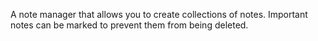 A note manager that allows you to create collections of notes. Important notes can be marked to prevent them from being deleted.
